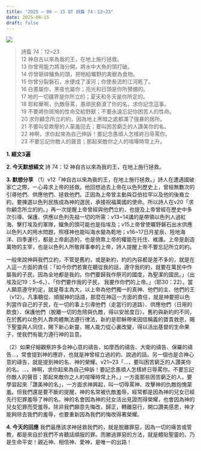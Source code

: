 ```yaml
---
title: "2025 – 06 – 15 QT 詩篇 74：12~23"
date: 2025-06-15
draft: false
---
```


![](/images/詩篇74.jpg)
> 詩篇 74：12~23  
> 12 神自古以來為我的王，在地上施行拯救。  
> 13 你曾用能力將海分開，將水中大魚的頭打破。  
> 14 你曾砸碎鱷魚的頭，把牠給曠野的禽獸為食物。  
> 15 你曾分裂磐石，水便成了溪河；你使長流的江河乾了。  
> 16 白晝屬你，黑夜也屬你；亮光和日頭是你所預備的。  
> 17 地的一切疆界是你所立的；夏天和冬天是你所定的。  
> 18 耶和華啊，仇敵辱罵，愚頑民褻瀆了你的名，求你記念這事。  
> 19 不要將你斑鳩的性命交給野獸；不要永遠忘記你困苦人的性命。  
> 20 求你顧念所立的約，因為地上黑暗之處都滿了強暴的居所。  
> 21 不要叫受欺壓的人蒙羞回去；要叫困苦窮乏的人讚美你的名。  
> 22 神啊，求你起來為自己伸訴！要記念愚頑人怎樣終日辱罵你。  
> 23 不要忘記你敵人的聲音；那起來敵你之人的喧嘩時常上升。  



**1.  經文3遍**

**2. 今天默想經文**
詩 74：12 神自古以來為我的王，在地上施行拯救。

**3. 默想分享**
（1）v12「神自古以來為我的王，在地上施行拯救。」詩人在遭遇國破家亡之際，一心尋求上帝的拯救。他回想過去上帝在以色列歷史上，曾經無數次的引導他們、供應他們、拯救他們。正因為上帝曾主動與亞伯拉罕以及他的後裔立約，要揀選以色列民族成為神的選民，承接祝福萬國的使命。所以詩人在v20「求你顧念所立的約。」再一次提醒上帝曾經與他們立約，也提及上帝曾經在歷史中多次引導、保護、供應以色列先祖一切的所需：v13\~14講的是帶領以色列人過紅海、擊打埃及的軍隊，鱷魚的頭可能也是指埃及；v15上帝曾使曠野磐石出水供應以色列人的用水問題，照樣神也能叫海水變為乾地；v16~17日月星辰、陸地海洋、四季運行，都是上帝創造的，也是倚靠上帝的權能在托住、維護。上帝是創造萬物的主宰，也是以色列人所敬拜事奉的上帝，詩人提醒上帝不要忘記所立的約。

一般來說神與我們立約，不管是舊約，或是新約，約的內容都是差不多的，就是在人這一方面的責任：「如今你們若實在聽從我的話，遵守我的約，就要在萬民中作屬我的子民，因為全地都是我的。你們要歸我作祭司的國度，為聖潔的國民。」（出埃及記19：5~6，）、「你們要作我的子民， 我要作你們的上帝。」（耶30：22）。當人願意遵守約定，就是尊主為大，以上帝為他們獨一的真神、他們的主、他們的王（v12）。凡事聽從、順服神的話語，那麼在神這一方面的責任，就是神要把以色列當作自己的子民，在一切的事上引導他們（走當行的道路）、供應他們（日用的飲食）、保護他們（脫離一切的危險與仇敵，得以安居度日）。舊約與新約的不同，在於舊約以色列人靠肉體無法遵行律法，新約是耶穌帶來因信稱義的寶貴救恩，賜下聖靈與人同住，賜下新心新靈，賜人能力從心裏改變，得以活出基督的生命果子，使我們有能力遵行神的旨意。

（2）如果仔細觀察許多合神心意的禱告，如摩西的禱告、大衛的禱告、保羅的禱告…，常會提到神的應許，也就是神曾經立過的約、說過的話。另一個也是合神心意的禱告，就是提到神的名、神的榮耀。v21\~23「…，要叫困苦窮乏的人讚美你的名。…，神啊，求你起來為自己伸訴！要記念愚頑人怎樣終日辱罵你。不要忘記你敵人的聲音；那起來敵你之人的喧嘩時常上升。」一方面那些困苦窮乏的人，要學習起來「讚美神的名」，一方面求神興起，叫一切辱罵神、攻擊神的仇敵抱愧蒙羞。但我們還是要不斷的提醒，神的名常被仇敵羞辱，經常都是因為神的兒女已經先行犯罪羞辱了神的名。神的名會因為神的兒女活出見證而得榮耀，也會因為神的兒女犯罪而受羞辱。除非我們願意先悔改，歸正，轉離惡行，開口讚美感恩，神才能夠除去我們的羞辱，也要重新因為我們的悔改得著榮耀。

**4. 今天的回應**
我們最應該求神拯救我們的，就是脫離罪惡，因為一切的痛苦或管教，都是來自於我們不肯聽話順服的罪。而勝過罪惡的方法，就是體貼聖靈的，乃是生命平安！親近神、相信神、愛神，是唯一的出路！

